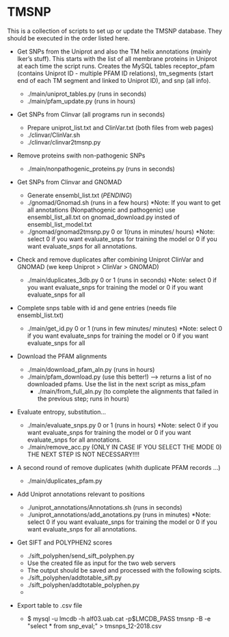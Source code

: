 # TMSNP

This is a collection of scripts to set up or update the TMSNP database. They should be executed in the order listed here.

- Get SNPs from the Uniprot and also the TM helix annotations (mainly Iker’s stuff). This starts with the list of all membrane proteins in Uniprot at each time the script runs. Creates the MySQL tables receptor_pfam (contains Uniprot ID - multiple PFAM ID relations), tm_segments (start end of each TM segment and linked to Uniprot ID), and snp (all info).
  - ./main/uniprot_tables.py (runs in seconds)
  - ./main/pfam_update.py (runs in hours)

- Get SNPs from Clinvar (all programs run in seconds)
  - Prepare uniprot_list.txt and ClinVar.txt (both files from web pages)
  - ./clinvar/ClinVar.sh
  - ./clinvar/clinvar2tmsnp.py
  
- Remove proteins swith non-pathogenic SNPs
  -  ./main/nonpathogenic_proteins.py (runs in seconds)

- Get SNPs from Clinvar and GNOMAD 
  - Generate ensembl_list.txt (*PENDING*) 
  - ./gnomad/Gnomad.sh (runs in a few hours) *Note: If you want to get all annotations (Nonpathogenic and pathogenic) use ensembl_list_all.txt on gnomad_download.py insted of ensembl_list_model.txt 
  - ./gnomad/gnomad2tmsnp.py 0 or 1(runs in minutes/ hours) *Note: select 0 if you want evaluate_snps for training the model or 0 if you want evaluate_snps for all annotations.

- Check and remove duplicates after combining Uniprot ClinVar and GNOMAD (we keep Uniprot > ClinVar > GNOMAD)
  - ./main/duplicates_3db.py 0 or 1 (runs in seconds) *Note: select 0 if you want evaluate_snps for training the model or 0 if you want evaluate_snps for all 

- Complete snps table with id and gene entries (needs file ensembl_list.txt)
  - ./main/get_id.py 0 or 1 (runs in few minutes/ minutes) *Note: select 0 if you want evaluate_snps for training the model or 0 if you want evaluate_snps for all 
  
- Download the PFAM alignments
  - ./main/download_pfam_aln.py (runs in hours) 
  - ./main/pfam_download.py (use this better!) --> returns a list of no downloaded pfams. Use the list in the next script as miss_pfam
      - ./main/from_full_aln.py (to complete the alignments that failed in the previous step; runs in hours)

- Evaluate entropy, substitution…
  - ./main/evaluate_snps.py 0 or 1 (runs in hours) *Note: select 0 if you want evaluate_snps for training the model or 0 if you want evaluate_snps for all annotations. 
  - ./main/remove_acc.py (ONLY IN CASE IF YOU SELECT THE MODE 0)
      THE NEXT STEP IS NOT NECESSARY!!!!
- A second round of remove duplicates (whith duplicate PFAM records ...)
  - ./main/duplicates_pfam.py 

- Add Uniprot annotations relevant to positions
  - ./uniprot_annotations/Annotations.sh (runs in seconds)
  - ./uniprot_annotations/add_anotations.py (runs in minutes) *Note: select 0 if you want evaluate_snps for training the model or 0 if you want evaluate_snps for all annotations. 

- Get SIFT and POLYPHEN2 scores
  - ./sift_polyphen/send_sift_polyphen.py 
  - Use the created file as input for the two web servers
  - The output should be saved and processed with the following scipts.
  - ./sift_polyphen/addtotable_sift.py
  - ./sift_polyphen/addtotable_polyphen.py
  - 
- Export table to .csv file
  - $ mysql -u lmcdb -h alf03.uab.cat -p$LMCDB_PASS tmsnp -B -e "select * from snp_eval;" > tmsnps_12-2018.csv